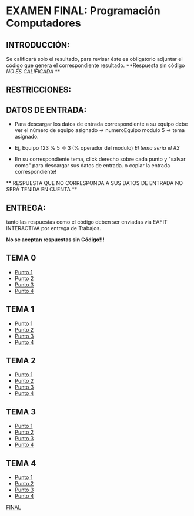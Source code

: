 # EXAMEN FINAL: Programación Computadores


## INTRODUCCIÓN:

Se calificará solo el resultado, para revisar éste es obligatorio adjuntar el código que genera el correspondiente resultado. **Respuesta sin código *NO ES CALIFICADA* **

## RESTRICCIONES:


## DATOS DE ENTRADA:

+ Para descargar los datos de entrada correspondiente a su equipo debe ver el
número de equipo asignado -> numeroEquipo modulo 5 -> tema asignado.

+ Ej, Equipo 123 % 5 => 3   (% operador del modulo)
*El tema sería el #3*

+ En su correspondiente tema, click derecho sobre cada punto y "salvar como" para descargar sus datos de entrada.
o copiar la entrada correspondiente!

** RESPUESTA QUE NO CORRESPONDA A SUS DATOS DE ENTRADA NO SERÁ TENIDA EN CUENTA **


## ENTREGA:

tanto las respuestas como el código deben ser enviadas via EAFIT INTERACTIVA
por entrega de Trabajos.

__**No se aceptan respuestas sin Código!!!**__

## TEMA 0
* [Punto 1](https://raw.githubusercontent.com/ProgCompEAFIT/ProgCompEAFIT.github.io/master/FINAL/A/punto1.m)
* [Punto 2](A/punto2.md)
* [Punto 3](A/punto3.md)
* [Punto 4](A/punto4.md)

## TEMA 1
* [Punto 1](https://raw.githubusercontent.com/ProgCompEAFIT/ProgCompEAFIT.github.io/master/FINAL/B/punto1.m)
* [Punto 2](B/punto2.md)
* [Punto 3](B/punto3.md)
* [Punto 4](B/punto4.md)

## TEMA 2
* [Punto 1](https://raw.githubusercontent.com/ProgCompEAFIT/ProgCompEAFIT.github.io/master/FINAL/C/punto1.m)
* [Punto 2](C/punto2.md)
* [Punto 3](C/punto3.md)
* [Punto 4](C/punto4.md)

## TEMA 3
* [Punto 1](https://raw.githubusercontent.com/ProgCompEAFIT/ProgCompEAFIT.github.io/master/FINAL/D/punto1.m)
* [Punto 2](D/punto2.md)
* [Punto 3](D/punto3.md)
* [Punto 4](D/punto4.md)

## TEMA 4
* [Punto 1](https://raw.githubusercontent.com/ProgCompEAFIT/ProgCompEAFIT.github.io/master/FINAL/E/punto1.m)
* [Punto 2](E/punto2.md)
* [Punto 3](E/punto3.md)
* [Punto 4](E/punto4.md)

[FINAL](https://github.com/ProgCompEAFIT/ProgCompEAFIT.github.io/raw/master/FINAL/EXAMENFINAL1.pdf)

